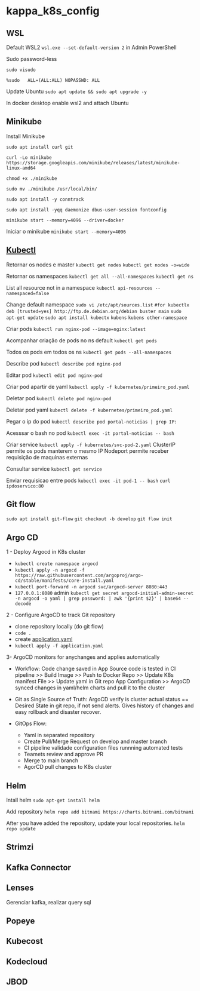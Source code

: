 # kappa_k8s_config

## WSL

Default WSL2 `wsl.exe --set-default-version 2` in Admin PowerShell

Sudo password-less 

`sudo visudo` 

`%sudo   ALL=(ALL:ALL) NOPASSWD: ALL`

Update Ubuntu `sudo apt update && sudo apt upgrade -y`

In docker desktop enable wsl2 and attach Ubuntu

## Minikube

Install Minikube

`sudo apt install curl git`

`curl -Lo minikube https://storage.googleapis.com/minikube/releases/latest/minikube-linux-amd64`

`chmod +x ./minikube`

`sudo mv ./minikube /usr/local/bin/`

`sudo apt install -y conntrack`

`sudo apt install -yqq daemonize dbus-user-session fontconfig`

`minikube start --memory=4096 --driver=docker`

Iniciar o minikube `minikube start --memory=4096`

## [Kubectl](https://kubernetes.io/docs/tasks/tools/)

Retornar os nodes e master
`kubectl get nodes`
`kubectl get nodes -o=wide`

Retornar os namespaces
`kubectl get all --all-namespaces`
`kubectl get ns`

List all resource not in a namespace
`kubectl api-resources --namespaced=false`

Change default namespace
`sudo vi /etc/apt/sources.list`
`#for kubectlx
deb [trusted=yes] http://ftp.de.debian.org/debian buster main`
`sudo apt-get update`
`sudo apt install kubectx`
`kubens`
`kubens other-namespace`

Criar pods
`kubectl run nginx-pod --image=nginx:latest`

Acompanhar criação de pods no ns default
`kubectl get pods`

Todos os pods em todos os ns
`kubectl get pods --all-namespaces`

Describe pod
`kubectl describe pod nginx-pod`

Editar pod
`kubectl edit pod nginx-pod`

Criar pod apartir de yaml
`kubectl apply -f kubernetes/primeiro_pod.yaml`

Deletar pod
`kubectl delete pod nginx-pod`

Deletar pod yaml
`kubectl delete -f kubernetes/primeiro_pod.yaml`

Pegar o ip do pod
`kubectl describe pod portal-noticias | grep IP:`

Acesssar o bash no pod
`kubectl exec -it portal-noticias -- bash`

Criar service
`kubectl apply -f kubernetes/svc-pod-2.yaml`
ClusterIP permite os pods manterem o mesmo IP
Nodeport permite receber requisição de maquinas externas 

Consultar service
`kubectl get service`

Enviar requisicao entre pods
`kubectl exec -it pod-1 -- bash`
`curl ipdoservico:80`

## Git flow
`sudo apt install git-flow`
`git checkout -b develop`
`git flow init`

## Argo CD
1 - Deploy Argocd in K8s cluster
- `kubectl create namespace argocd`
- `kubectl apply -n argocd -f https://raw.githubusercontent.com/argoproj/argo-cd/stable/manifests/core-install.yaml`
- `kubectl port-forward -n argocd svc/argocd-server 8080:443`
- `127.0.0.1:8080` admin `kubectl get secret argocd-initial-admin-secret -n argocd -o yaml | grep password: | awk '{print $2}' | base64 --decode`

2 - Configure ArgoCD to track Git repository
- clone repository locally (do git flow)
- `code .`
- create [application.yaml](https://raw.githubusercontent.com/vsvale/kappa_k8s_config/master/application.yaml)
- `kubectl apply -f application.yaml`

3- ArgoCD monitors for anychanges and applies automatically

- Workflow: Code change saved in App Source code is tested in CI pipeline >> Build Image >> Push to Docker Repo >> Update K8s manifest File >> Update yaml in Git repo App Configuration >> ArgoCD synced changes in yaml/helm charts and pull it to the cluster

- Git as Single Source of Truth: ArgoCD verify is cluster actual status == Desired State in git repo, if not send alerts. Gives history of changes and easy rollback and disaster recover.

- GitOps Flow:
  - Yaml in separated repository
  - Create Pull/Merge Request on develop and master branch
  - CI pipeline validade configuration files runnning automated tests
  - Teamets review and approve PR
  - Merge to main branch
  - AgorCD pull changes to K8s cluster


## Helm
Intall helm
`sudo apt-get install helm`

Add repository
`helm repo add bitnami https://charts.bitnami.com/bitnami`

 After you have added the repository, update your local repositories.
 `helm repo update`

## Strimzi

## Kafka Connector

## Lenses
Gerenciar kafka, realizar query sql

## Popeye

## Kubecost

## Kodecloud

## JBOD

